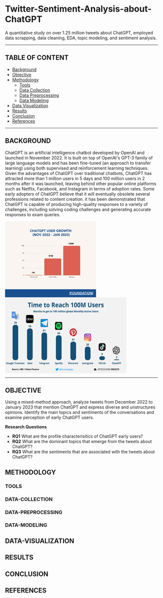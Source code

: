# Twitter-Sentiment-Analysis-about-ChatGPT
A quantitative study on over 1.25 million tweets about ChatGPT, employed data scrapping, data cleaning, EDA, topic modeling, and sentiment analysis.
<hr>

## TABLE OF CONTENT
- [Background](#background)
- [Objective](#objective)
- [Methodology](#methodology)
  - [Tools](#tools)
  - [Data Collection](#data-collection)
  - [Data Preprocessing](#data-preprocessing)
  - [Data Modeling](#data-modeling)
- [Data Visualization](#data-visualization)
- [Results](#results)
- [Conclusion](#conclusion)
- [References](#references)

<hr>

## BACKGROUND
ChatGPT is an artificial intelligence chatbot developed by OpenAI and launched in November 2022. It is built on top of OpenAI's GPT-3 family of large language models and has been fine-tuned (an approach to transfer learning) using both supervised and reinforcement learning techniques. Given the advantages of ChatGPT over traditional chatbots, ChatGPT has attracted more than 1 million users in 5 days and 100 million users in 2 months after it was launched, leaving behind other popular online platforms such as Netflix, Facebook, and Instagram in terms of adoption rates. Some early adopters of ChatGPT believe that it will eventually obsolete several professions related to content creation. it has been demonstrated that ChatGPT is capable of producing high-quality responses to a variety of challenges, including solving coding challenges and generating accurate responses to exam queries.

<img align="center" src="Image/user1.png" style="width:300px;height:250px"> <img align="center" src="Image/user2.png" style="width:400px;height:250px">

<hr>

## OBJECTIVE
Using a mixed-method approach, analyze tweets from December 2022 to January 2023 that mention ChatGPT and express diverse and unstructures opinions. Identify the main topics and sentiments of the conversations and examine perception of early ChatGPT users.

**Research Questions**
- **RQ1** What are the profile characterisitics of ChatGPT early users?
- **RQ2** What are the dominant topics that emerge from the tweets about ChatGPT?
- **RQ3** What are the sentiments that are associated with the tweets about ChatGPT?


## METHODOLOGY
### TOOLS

### DATA-COLLECTION

### DATA-PREPROCESSING

### DATA-MODELING

## DATA-VISUALIZATION

## RESULTS 

## CONCLUSION

## REFERENCES

